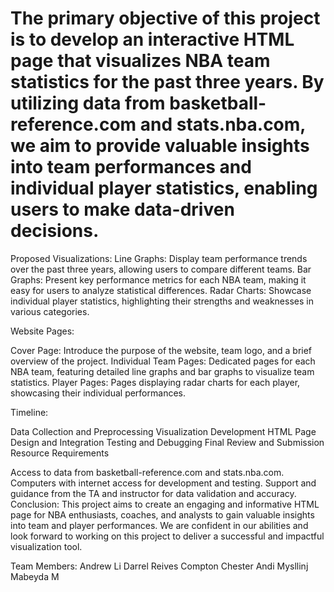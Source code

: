 # The primary objective of this project is to develop an interactive HTML page that visualizes NBA team statistics for the past three years. By utilizing data from basketball-reference.com and stats.nba.com, we aim to provide valuable insights into team performances and individual player statistics, enabling users to make data-driven decisions.

Proposed Visualizations:
Line Graphs: Display team performance trends over the past three years, allowing users to compare different teams.
Bar Graphs: Present key performance metrics for each NBA team, making it easy for users to analyze statistical differences.
Radar Charts: Showcase individual player statistics, highlighting their strengths and weaknesses in various categories.


Website Pages:
 
Cover Page: Introduce the purpose of the website, team logo, and a brief overview of the project.
Individual Team Pages: Dedicated pages for each NBA team, featuring detailed line graphs and bar graphs to visualize team statistics.
Player Pages: Pages displaying radar charts for each player, showcasing their individual performances.


Timeline:


Data Collection and Preprocessing
Visualization Development
HTML Page Design and Integration
Testing and Debugging
Final Review and Submission
Resource Requirements
 
Access to data from basketball-reference.com and stats.nba.com.
Computers with internet access for development and testing.
Support and guidance from the TA and instructor for data validation and accuracy.
Conclusion:
This project aims to create an engaging and informative HTML page for NBA enthusiasts, coaches, and analysts to gain valuable insights into team and player performances. We are confident in our abilities and look forward to working on this project to deliver a successful and impactful visualization tool.

Team Members:
Andrew Li
Darrel Reives
Compton Chester
Andi Mysllinj
Mabeyda M


